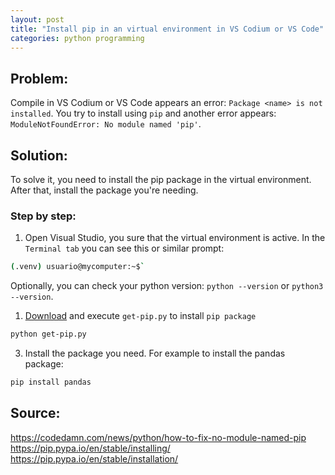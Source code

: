 ```yaml
---
layout: post
title: "Install pip in an virtual environment in VS Codium or VS Code"
categories: python programming
---
```


## Problem: 

Compile in VS Codium or VS Code appears an error: `Package <name> is not installed`.
You try to install using `pip` and another error appears: `ModuleNotFoundError: No module named 'pip'`.

## Solution:
To solve it, you need to install the pip package in the virtual environment. After that, install the package you're needing.


### Step by step:

1. Open Visual Studio, you sure that the virtual environment is active. In the `Terminal tab` you can see this or similar prompt: 
```bash
(.venv) usuario@mycomputer:~$`
```

Optionally, you can check your python version: `python --version` or `python3 --version`.

1. [Download](https://pip.pypa.io/en/stable/installation/) and execute `get-pip.py` to install `pip package`

```bash
python get-pip.py
```

3. Install the package you need. For example to install the pandas package:

```bash
pip install pandas
```


## Source:

<https://codedamn.com/news/python/how-to-fix-no-module-named-pip>  
<https://pip.pypa.io/en/stable/installing/>  
<https://pip.pypa.io/en/stable/installation/>
